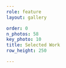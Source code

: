 ```yaml
---
role: feature
layout: gallery

order: 0
n_photos: 58
key_photo: 10
title: Selected Work
row_height: 250

---
```

